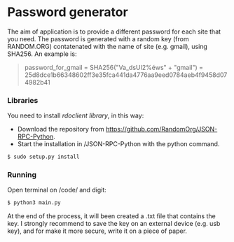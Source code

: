 # Password generator

The aim of application is to provide a different password for each site that you need.
The password is generated with a random key (from RANDOM.ORG) contatenated with the name of site (e.g. gmail), using SHA256. An example is: 
> password_for_gmail = SHA256("Va_dsUI2%éws" + "gmail") = 25d8dce1b66348602ff3e35fca441da4776aa9eed0784aeb4f9458d074982b41


### Libraries
You need to install _rdoclient library_, in this way:
- Download the repository from  https://github.com/RandomOrg/JSON-RPC-Python.
- Start the installation in /JSON-RPC-Python with the python command.
```sh
$ sudo setup.py install
``` 

### Running

Open terminal on /code/ and digit:
```sh
$ python3 main.py
```

At the end of the process, it will been created a .txt file that contains the key. I strongly recommend to save the key on an external device (e.g. usb key), and for make it more secure, write it on a piece of paper.
